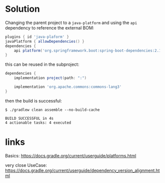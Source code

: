 # Solution

Changing the parent project to a `java-platform` and using the `api` dependency to reference the external BOM:

````groovy
plugins { id 'java-plaform' }
javaPlatform { allowDependencies() }
dependencies {
    api platform('org.springframework.boot:spring-boot-dependencies:2.1.2.RELEASE')
}

````

this can be reused in the subproject:
````groovy
dependencies {
    implementation project(path: ":")

    implementation 'org.apache.commons:commons-lang3'
}
````

then the build is successful:
````
$ ./gradlew clean assemble --no-build-cache

BUILD SUCCESSFUL in 4s
4 actionable tasks: 4 executed
````

# links
Basics:
https://docs.gradle.org/current/userguide/platforms.html

very close UseCase:
https://docs.gradle.org/current/userguide/dependency_version_alignment.html
